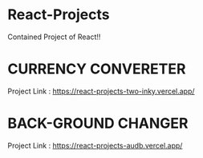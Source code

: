 # React-Projects
Contained Project of React!!
# CURRENCY CONVERETER
Project Link : https://react-projects-two-inky.vercel.app/

# BACK-GROUND CHANGER
Project Link : https://react-projects-audb.vercel.app/
